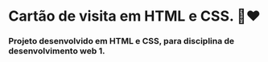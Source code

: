 # Cartão de visita em HTML e CSS. 🌟❤️

### Projeto desenvolvido em HTML e CSS, para disciplina de desenvolvimento web 1. 
